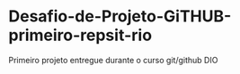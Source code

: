 # Desafio-de-Projeto-GiTHUB-primeiro-repsit-rio
Primeiro projeto entregue durante o curso git/github DIO
